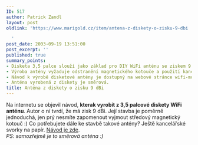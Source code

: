 ```yaml
---
ID: 517
author: Patrick Zandl
layout: post
oldlink: 'https://www.marigold.cz/item/antena-z-diskety-o-zisku-9-dbi

  '
post_date: 2003-09-19 13:51:00
post_excerpt: ''
published: true
summary_points:
- Disketa 3,5 palce slouží jako základ pro DIY WiFi anténu se ziskem 9 dBi.
- Výroba antény vyžaduje odstranění magnetického kotouče a použití kancelářských svorek.
- Návod k výrobě disketové antény je dostupný na webové stránce wifi-montauban.net.
- Anténa vyrobená z diskety je směrová.
title: Anténa z diskety o zisku 9 dBi
---
```


<p>
Na internetu se objevil návod, <STRONG>kterak vyrobit z 3,5 palcové diskety WiFi anténu</STRONG>. Autor&#160;o ní tvrdí, že má zisk 9 dBi. Její stavba je poměrně jednoduchá, jen prý nesmíte zapomenout vyjmout středový magnetický kotouč :) Co potřebujete dále ke stavbě takové antény? Ještě kancelářské svorky na papír. <A href="http://www.wifi-montauban.net/communaute/index.php/DisquettAntennaEnglish" target=_blank>Návod je zde</A>. <BR><EM>PS: samozřejmě je to směrová anténa :)</EM></p>

<p>
&#160;</p>